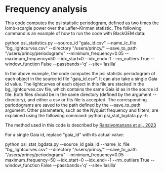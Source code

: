 # Frequency analysis

This code computes the psi statistic periodogram, defined as two times the lomb-scargle power over the Lafler–Kinman statistic.
The following command is an example of how to run the code with BlackGEM data:

python psi_statistics.py --source_id "gaia_id.csv" --name_lc_file "bg_lightcurves.csv" --directory "/users/princy/" --save_to_path "/users/princy/periodogram/" --minimum_frequency=0.05 --maximum_frequency=50 --idx_start=0 --idx_end=-1 --rm_outliers True --window_function False --passbands='q' --site='lasilla'

In the above example, the code computes the psi statistic periodogram of each object in the source id file "gaia_id.csv". It can also take a single Gaia id value. The lightcurves of each object in this file are stacked in the bg_lightcurves.csv file, which contains the same Gaia id as in the source id file. Both files should be in the same directory (defined by the argument --directory), and either a csv or fits file is accepted. The corresponding periodograms are saved to the path defined by the --save_to_path argument. Other parameters, such as the Nyquist frequency and filters, are explained using the following command: python psi_stat_bgdata.py -h

The method used in this code is described by [Ranaivomanana et al., 2023](https://doi.org/10.1051/0004-6361/202245560)


For a single Gaia id, replace "gaia_id" with its actual value:


python psi_stat_bgdata.py --source_id gaia_id --name_lc_file "bg_lightcurves.csv" --directory "/users/princy/" --save_to_path "/users/princy/periodogram/" --minimum_frequency=0.05 --maximum_frequency=50 --idx_start=0 --idx_end=-1 --rm_outliers True --window_function False --passbands='q' --site='lasilla'
